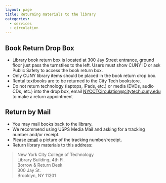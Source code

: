 ```yaml
---
layout: page
title: Returning materials to the library
categories: 
  - services
  - circulation
---
```

<h2>Book Return Drop Box</h2>
<ul>
<li>Library book return box is located at 300 Jay Street entrance, ground floor just pass the turnstiles to the left. Users must show CUNY ID or ask Public Safety to access the book return box.</li>
<li>Only CUNY library items should be placed in the book return drop box.</li>
<li>Rental textbooks are to be returned to the City Tech bookstore.</li>
<li>Do not return technology (laptops, iPads, etc.) or media (DVDs, audio CDs, etc.) into the drop box, email <a style="text-decoration: underline;" href="mailto:NYCCTCirculation@citytech.cuny.edu">NYCCTCirculation@citytech.cuny.edu </a>to make a return appointment</li>
</ul>
<h2>Return by Mail</h2>
<ul>
<li>You may mail books back to the library.</li>
<li>We recommend using USPS Media Mail and asking for a tracking number and/or receipt.</li>
<li>Please <a style="text-decoration: underline;" href="mailto:NYCCTCirculation@citytech.cuny.edu">email</a> a picture of the tracking number/receipt.</li>
<li>Return library materials to this address:</li>
</ul>
<blockquote>New York City College of Technology<br> Library Building, 4th Fl.<br> Borrow &amp; Return Desk<br> 300 Jay St.<br> Brooklyn, NY 11201</blockquote>
